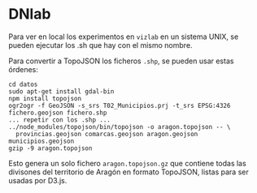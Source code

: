 DNlab
=====

Para ver en local los experimentos en `vizlab` en un sistema UNIX, se
pueden ejecutar los .sh que hay con el mismo nombre.

Para convertir a TopoJSON los ficheros `.shp`, se pueden usar estas
órdenes:

    cd datos
    sudo apt-get install gdal-bin
    npm install topojson
    ogr2ogr -f GeoJSON -s_srs T02_Municipios.prj -t_srs EPSG:4326 fichero.geojson fichero.shp
    ... repetir con los .shp ...
    ../node_modules/topojson/bin/topojson -o aragon.topojson -- \
      provincias.geojson comarcas.geojson aragon.geojson municipios.geojson
    gzip -9 aragon.topojson

Esto genera un solo fichero `aragon.topojson.gz` que contiene todas
las divisones del territorio de Aragón en formato TopoJSON, listas
para ser usadas por D3.js.
